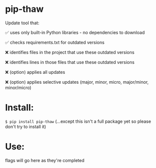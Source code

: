 # pip-thaw
Update tool that:

✅ uses only built-in Python libraries - no dependencies to download

✅ checks requirements.txt for outdated versions

❌ identifies files in the project that use these outdated versions

❌ identifies lines in those files that use these outdated versions

❌ (option) applies all updates

❌ (option) applies selective updates (major, minor, micro, major/minor, minor/micro)


# Install:
```$ pip install pip-thaw``` (...except this isn't a full package yet so please don't try to install it)

# Use:
flags will go here as they're completed
